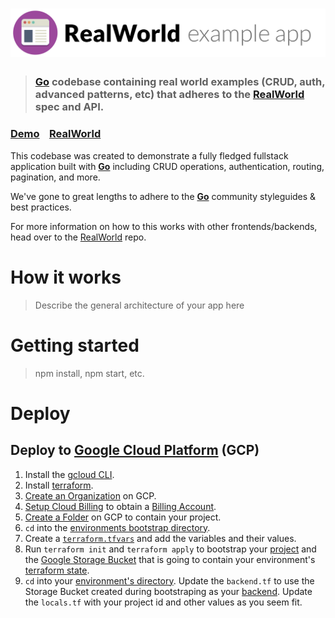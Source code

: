 # ![RealWorld Example App](logo.png)

> ### [Go](https://go.dev/) codebase containing real world examples (CRUD, auth, advanced patterns, etc) that adheres to the [RealWorld](https://github.com/gothinkster/realworld) spec and API.


### [Demo](https://demo.realworld.io/)&nbsp;&nbsp;&nbsp;&nbsp;[RealWorld](https://github.com/gothinkster/realworld)


This codebase was created to demonstrate a fully fledged fullstack application built with **[Go](https://go.dev/)** including CRUD operations, authentication, routing, pagination, and more.

We've gone to great lengths to adhere to the **[Go](https://go.dev/)** community styleguides & best practices.

For more information on how to this works with other frontends/backends, head over to the [RealWorld](https://github.com/gothinkster/realworld) repo.


# How it works

> Describe the general architecture of your app here

# Getting started

> npm install, npm start, etc.

# Deploy

## Deploy to [Google Cloud Platform](https://cloud.google.com/) (GCP)

1. Install the [gcloud CLI](https://cloud.google.com/sdk/docs/install).
1. Install [terraform](https://www.terraform.io).
1. [Create an Organization](https://cloud.google.com/resource-manager/docs/creating-managing-organization) on GCP.
1. [Setup Cloud Billing](https://cloud.google.com/billing/docs/onboarding-checklist) to obtain a [Billing Account](https://cloud.google.com/billing/docs/concepts#billing_account).
1. [Create a Folder](https://cloud.google.com/resource-manager/docs/creating-managing-folders) on GCP to contain your project.
1. `cd` into the [environments bootstrap directory](./deploy/gcp/terraform/environments/bootstrap).
1. Create a [`terraform.tfvars`](https://www.terraform.io/language/values/variables#variable-definitions-tfvars-files) and add the variables and their values.
1. Run `terraform init` and `terraform apply` to bootstrap your [project](https://cloud.google.com/resource-manager/docs/cloud-platform-resource-hierarchy#projects) and the [Google Storage Bucket](https://cloud.google.com/storage/docs/key-terms#buckets) that is going to contain your environment's [terraform state](https://www.terraform.io/language/state).
1. `cd` into your [environment's directory](./deploy/gcp/terraform/environments/dev). Update the `backend.tf` to use the Storage Bucket created during bootstraping as your [backend](https://www.terraform.io/language/settings/backends/gcs). Update the `locals.tf` with your project id and other values as you seem fit.
